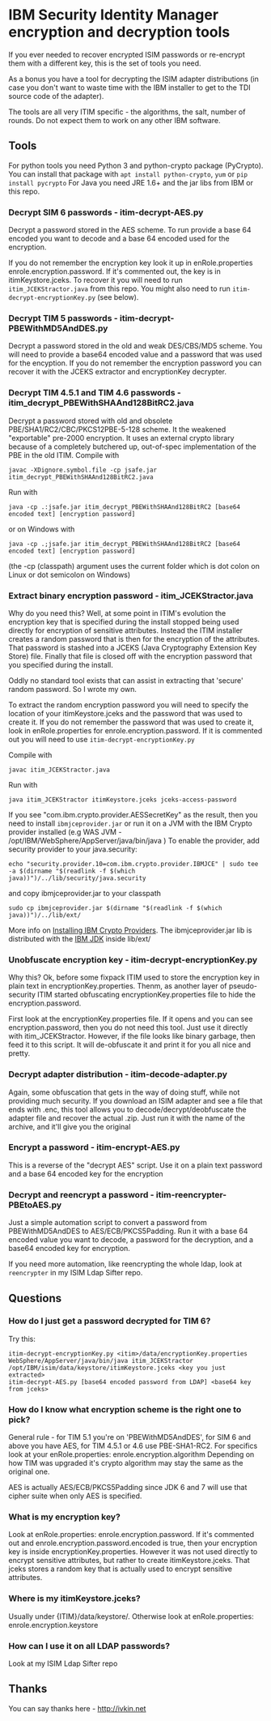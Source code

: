 # IBM Security Identity Manager encryption and decryption tools

If you ever needed to recover encrypted ISIM passwords or re-encrypt them with a different key, this is the set of tools you need.

As a bonus you have a tool for decrypting the ISIM adapter distributions (in case you don't want to waste time with the IBM installer to get to the TDI source code of the adapter).

The tools are all very ITIM specific - the algorithms, the salt, number of rounds. Do not expect them to work on any other IBM software.

## Tools
For python tools you need Python 3 and python-crypto package (PyCrypto). You can install that package with `apt install python-crypto`, `yum` or `pip install pycrypto`
For Java you need JRE 1.6+ and the jar libs from IBM or this repo.

### Decrypt SIM 6 passwords - itim-decrypt-AES.py
Decrypt a password stored in the AES scheme. To run provide a base 64 encoded <value> you want to decode and a base 64 encoded <key> used for the encryption.

If you do not remember the encryption key look it up in enRole.properties enrole.encryption.password. If it's commented out, the key is in itimKeystore.jceks.
To recover it you will need to run `itim_JCEKStractor.java` from this repo. You might also need to run `itim-decrypt-encryptionKey.py` (see below).

### Decrypt TIM 5 passwords - itim-decrypt-PBEWithMD5AndDES.py
Decrypt a password stored in the old and weak DES/CBS/MD5 scheme. You will need to provide a base64 encoded value and a password that was used for the encyption. If you do not remember the encryption password you can recover it with the JCEKS extractor and encryptionKey decrypter.

### Decrypt TIM 4.5.1 and TIM 4.6 passwords - itim_decrypt_PBEWithSHAAnd128BitRC2.java
Decrypt a password stored with old and obsolete PBE/SHA1/RC2/CBC/PKCS12PBE-5-128 scheme. It the weakened "exportable" pre-2000 encryption. It uses an external crypto library because of a completely butchered up, out-of-spec implementation of the PBE in the old ITIM. Compile with
```
javac -XDignore.symbol.file -cp jsafe.jar itim_decrypt_PBEWithSHAAnd128BitRC2.java
```
Run with
```
java -cp .:jsafe.jar itim_decrypt_PBEWithSHAAnd128BitRC2 [base64 encoded text] [encryption password]
```
or on Windows with
```
java -cp .;jsafe.jar itim_decrypt_PBEWithSHAAnd128BitRC2 [base64 encoded text] [encryption password]
```
(the -cp (classpath) argument uses the current folder which is dot colon on Linux or dot semicolon on Windows)

### Extract binary encryption password - itim_JCEKStractor.java
Why do you need this? Well, at some point in ITIM's evolution the encryption key that is specified during the install stopped being used directly for encryption of sensitive attributes. Instead the ITIM installer creates a random password that is then for the encryption of the attributes. That password is stashed into a JCEKS (Java Cryptography Extension Key Store) file. Finally that file is closed off with the encryption password that you specified during the install.

Oddly no standard tool exists that can assist in extracting that 'secure' random password. So I wrote my own.

To extract the random encryption password you will need to specify the location of your itimKeystore.jceks and the password that was used to create it. If you do not remember the password that was used to create it, look in enRole.properties for enrole.encryption.password. If it is commented out you will need to use `itim-decrypt-encryptionKey.py`

Compile with
```
javac itim_JCEKStractor.java
```
Run with
```
java itim_JCEKStractor itimKeystore.jceks jceks-access-password
```

If you see "com.ibm.crypto.provider.AESSecretKey" as the result, then you need to install `ibmjceprovider.jar` or run it on a JVM with the IBM Crypto provider installed (e.g WAS JVM - /opt/IBM/WebSphere/AppServer/java/bin/java )
To enable the provider, add security provider to your java.security:
```
echo "security.provider.10=com.ibm.crypto.provider.IBMJCE" | sudo tee -a $(dirname "$(readlink -f $(which java))")/../lib/security/java.security
```
and copy ibmjceprovider.jar to your classpath
```
sudo cp ibmjceprovider.jar $(dirname "$(readlink -f $(which java))")/../lib/ext/
```

More info on [Installing IBM Crypto Providers](https://www.ibm.com/support/knowledgecenter/en/SSYKE2_7.0.0/com.ibm.java.security.component.70.doc/security-component/JceDocs/installingproviders.html).
The ibmjceprovider.jar lib is distributed with the [IBM JDK](https://www.ibm.com/developerworks/java/jdk/java8/) inside lib/ext/


### Unobfuscate encryption key - itim-decrypt-encryptionKey.py
Why this? Ok, before some fixpack ITIM used to store the encryption key in plain text in encryptionKey.properties. Thenm, as another layer of pseudo-security ITIM started obfuscating encryptionKey.properties file to hide the encryption.password.

First look at the encryptionKey.properties file. If it opens and you can see encryption.password, then you do not need this tool. Just use it directly with itim_JCEKStractor.
However, if the file looks like binary garbage, then feed it to this script. It will de-obfuscate it and print it for you all nice and pretty.

### Decrypt adapter distribution - itim-decode-adapter.py
Again, some obfuscation that gets in the way of doing stuff, while not providing much security. If you download an ISIM adapter and see a file that ends with .enc, this tool allows you to
decode/decrypt/deobfuscate the adapter file and recover the actual .zip. Just run it with the name of the archive, and it'll give you the original

### Encrypt a password - itim-encrypt-AES.py
This is a reverse of the "decrypt AES" script. Use it on a plain text password and a base 64 encoded key for the encryption

### Decrypt and reencrypt a password - itim-reencrypter-PBEtoAES.py
Just a simple automation script to convert a password from PBEWithMD5AndDES to AES/ECB/PKCS5Padding. Run it with a base 64 encoded value you want to decode, a password for the decryption, and a base64 encoded key for encryption.

If you need more automation, like reencrypting the whole ldap, look at `reencrypter` in my ISIM Ldap Sifter repo.

## Questions
### How do I just get a password decrypted for TIM 6?
Try this:
```
itim-decrypt-encryptionKey.py <itim>/data/encryptionKey.properties
WebSphere/AppServer/java/bin/java itim_JCEKStractor /opt/IBM/isim/data/keystore/itimKeystore.jceks <key you just extracted>
itim-decrypt-AES.py [base64 encoded password from LDAP] <base64 key from jceks>
```

### How do I know what encryption scheme is the right one to pick?
General rule - for TIM 5.1 you're on 'PBEWithMD5AndDES', for SIM 6 and above you have AES, for TIM 4.5.1 or 4.6 use PBE-SHA1-RC2. For specifics look at your enRole.properties: enrole.encryption.algorithm
Depending on how TIM was upgraded it's crypto algorithm may stay the same as the original one.

AES is actually AES/ECB/PKCS5Padding since JDK 6 and 7 will use that cipher suite when only AES is specified.


### What is my encryption key?
Look at enRole.properties: enrole.encryption.password. If it's commented out and enrole.encryption.password.encoded is true, then your encryption key is inside encryptionKey.properties. However it was not used directly to encrypt sensitive attributes, but rather to create itimKeystore.jceks. That jceks stores a random key that is actually used to encrypt sensitive attributes.

### Where is my itimKeystore.jceks?
Usually under {ITIM}/data/keystore/. Otherwise look at enRole.properties: enrole.encryption.keystore

### How can I use it on all LDAP passwords?
Look at my ISIM Ldap Sifter repo

## Thanks
You can say thanks here - http://ivkin.net